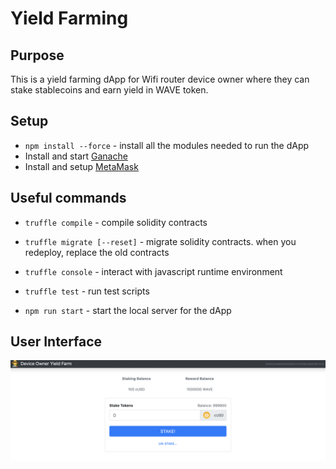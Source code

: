 # Yield Farming

## Purpose
This is a yield farming dApp for Wifi router device owner where they can stake stablecoins and earn yield in WAVE token.

## Setup

- `npm install --force` - install all the modules needed to run the dApp
- Install and start [Ganache](https://www.trufflesuite.com/ganache)
- Install and setup [MetaMask](https://metamask.io/)

## Useful commands

- `truffle compile` - compile solidity contracts
- `truffle migrate [--reset]` - migrate solidity contracts. when you redeploy, replace the old contracts
- `truffle console` - interact with javascript runtime environment
- `truffle test` - run test scripts

- `npm run start` - start the local server for the dApp


## User Interface

![alt text](img/yield_farming_UI.jpg)
